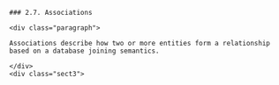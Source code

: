     ### 2.7. Associations

    <div class="paragraph">

    Associations describe how two or more entities form a relationship based on a database joining semantics.

    </div>
    <div class="sect3">